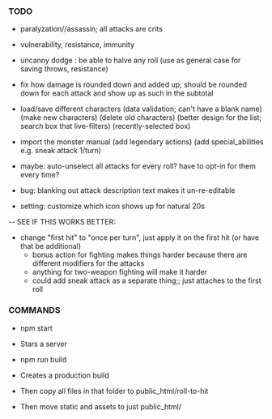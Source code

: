 
### TODO

- paralyzation//assassin; all attacks are crits
- vulnerability, resistance, immunity
- uncanny dodge : be able to halve any roll
  (use as general case for saving throws, resistance)

- fix how damage is rounded down and added up; should be rounded down for each attack and show up as such in the subtotal


- load/save different characters
  (data validation; can't have a blank name)
  (make new characters)
  (delete old characters)
  (better design for the list; search box that live-filters)
  (recently-selected box)

- import the monster manual
  (add legendary actions)
  (add special_abilities e.g. sneak attack 1/turn)






- maybe: auto-unselect all attacks for every roll? have to opt-in for them every time?
- bug: blanking out attack description text makes it un-re-editable
- setting: customize which icon shows up for natural 20s



-- SEE IF THIS WORKS BETTER:

- change "first hit" to "once per turn", just apply it on the first hit (or have that be additional)
	- bonus action for fighting makes things harder because there are different modifiers for the attacks
	- anything for two-weapon fighting will make it harder
	- could add sneak attack as a separate thing;; just attaches to the first roll

### COMMANDS

- npm start
- Stars a server

- npm run build
- Creates a production build
- Then copy all files in that folder to public_html/roll-to-hit
- Then move static and assets to just public_html/
